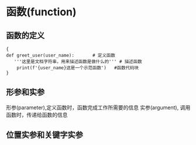 # 函数(function)
## 函数的定义

```
{
def greet_user(user_name):       # 定义函数
   '''这里是文档字符串，用来描述函数是做什么的''' # 描述函数
    print(f'{user_name}这是一个示范函数')   #函数代码块 
}
```

## 形参和实参

形参(parameter),定义函数时，函数完成工作所需要的信息
实参(argument), 调用函数时，传递给函数的信息

## 位置实参和关键字实参